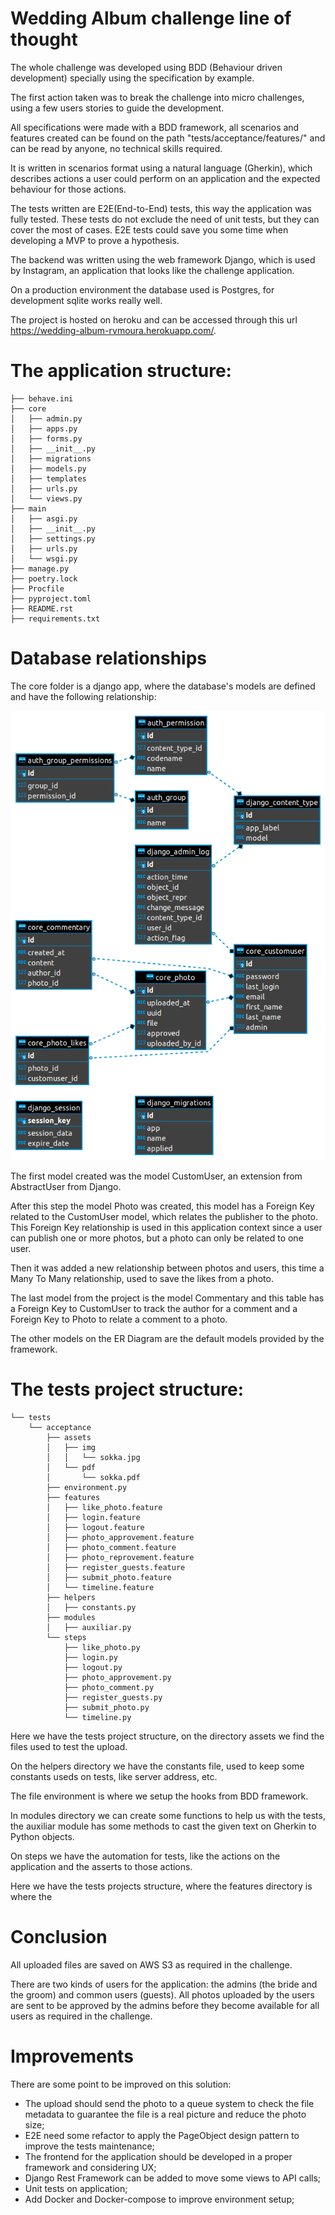 # Wedding Album challenge line of thought

The whole challenge was developed using BDD (Behaviour driven development) specially using the specification by example.

The first action taken was to break the challenge into micro challenges, using a few users stories to guide the development.

All specifications were made with a BDD framework, all scenarios and features created can be found on the path "tests/acceptance/features/" and can be read by anyone, no technical skills required.

It is written in scenarios format using a natural language (Gherkin), which describes actions a user could perform on an application and the expected behaviour for those actions.

The tests written are E2E(End-to-End) tests, this way the application was fully tested. These tests do not exclude the need of unit tests, but they can cover the most of cases. E2E tests could save you some time when developing a MVP to prove a hypothesis.

The backend was written using the web framework Django, which is used by Instagram, an application that looks like the challenge application.

On a production environment the database used is Postgres, for development sqlite works really well.

The project is hosted on heroku and can be accessed through this url https://wedding-album-rvmoura.herokuapp.com/.

# The application structure:
```
├── behave.ini
├── core
│   ├── admin.py
│   ├── apps.py
│   ├── forms.py
│   ├── __init__.py
│   ├── migrations
│   ├── models.py
│   ├── templates
│   ├── urls.py
│   └── views.py
├── main
│   ├── asgi.py
│   ├── __init__.py
│   ├── settings.py
│   ├── urls.py
│   └── wsgi.py
├── manage.py
├── poetry.lock
├── Procfile
├── pyproject.toml
├── README.rst
├── requirements.txt
```

# Database relationships

The core folder is a django app, where the database's models are defined and have the following relationship:

![database_relationships](db_structure.png)

The first model created was the model CustomUser, an extension from AbstractUser from Django.

After this step the model Photo was created, this model has a Foreign Key related to the CustomUser model, which relates the publisher to the photo. This Foreign Key relationship is used in this application context since a user can publish one or more photos, but a photo can only be related to one user.

Then it was added a new relationship between photos and users, this time a Many To Many relationship, used to save the likes from a photo.

The last model from the project is the model Commentary and this table has a Foreign Key to CustomUser to track the author for a comment and a Foreign Key to Photo to relate a comment to a photo.

The other models on the ER Diagram are the default models provided by the framework.

# The tests project structure:
```
└── tests
    └── acceptance
        ├── assets
        │   ├── img
        │   │   └── sokka.jpg
        │   └── pdf
        │       └── sokka.pdf
        ├── environment.py
        ├── features
        │   ├── like_photo.feature
        │   ├── login.feature
        │   ├── logout.feature
        │   ├── photo_approvement.feature
        │   ├── photo_comment.feature
        │   ├── photo_reprovement.feature
        │   ├── register_guests.feature
        │   ├── submit_photo.feature
        │   └── timeline.feature
        ├── helpers
        │   ├── constants.py
        ├── modules
        │   ├── auxiliar.py
        └── steps
            ├── like_photo.py
            ├── login.py
            ├── logout.py
            ├── photo_approvement.py
            ├── photo_comment.py
            ├── register_guests.py
            ├── submit_photo.py
            └── timeline.py
```
Here we have the tests project structure, on the directory assets we find the files used to test the upload.

On the helpers directory we have the constants file, used to keep some constants useds on tests, like  server address, etc.

The file environment is where we setup the hooks from BDD framework.

In modules directory we can create some functions to help us with the tests, the auxiliar module has some methods to cast the given text on Gherkin to Python objects.

On steps we have the automation for tests, like the actions on the application and the asserts to those actions.

Here we have the tests projects structure, where the features directory is where the

# Conclusion

All uploaded files are saved on AWS S3 as required in the challenge.

There are two kinds of users for the application: the admins (the bride and the groom) and common users (guests). All photos uploaded by the users are sent to be approved by the admins before they become available for all users as required in the challenge.


# Improvements
There are some point to be improved on this solution:
 - The upload should send the photo to a queue system to check the file metadata to guarantee the file is  a real picture and reduce the photo size;
 - E2E need some refactor to apply the PageObject design pattern to improve the tests maintenance;
 - The frontend for the application should be developed in a proper framework and considering UX;
 - Django Rest Framework can be added to move some views to API calls;
 - Unit tests on application;
 - Add Docker and Docker-compose to improve environment setup;
